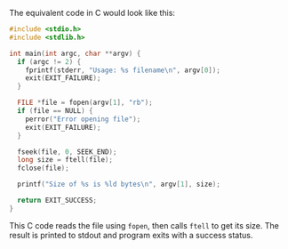 The equivalent code in C would look like this:

```c
#include <stdio.h>
#include <stdlib.h>

int main(int argc, char **argv) {
  if (argc != 2) {
    fprintf(stderr, "Usage: %s filename\n", argv[0]);
    exit(EXIT_FAILURE);
  }

  FILE *file = fopen(argv[1], "rb");
  if (file == NULL) {
    perror("Error opening file");
    exit(EXIT_FAILURE);
  }

  fseek(file, 0, SEEK_END);
  long size = ftell(file);
  fclose(file);

  printf("Size of %s is %ld bytes\n", argv[1], size);

  return EXIT_SUCCESS;
}
```

This C code reads the file using `fopen`, then calls `ftell` to get its size. The result is printed to stdout and program exits with a success status.
